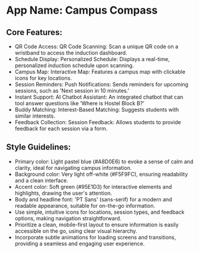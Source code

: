# **App Name**: Campus Compass

## Core Features:

- QR Code Access: QR Code Scanning: Scan a unique QR code on a wristband to access the induction dashboard.
- Schedule Display: Personalized Schedule: Displays a real-time, personalized induction schedule upon scanning.
- Campus Map: Interactive Map: Features a campus map with clickable icons for key locations.
- Session Reminders: Push Notifications: Sends reminders for upcoming sessions, such as 'Next session in 10 minutes.'
- Instant Support: AI Chatbot Assistant: An integrated chatbot that can tool answer questions like ‘Where is Hostel Block B?’
- Buddy Matching: Interest-Based Matching: Suggests students with similar interests.
- Feedback Collection: Session Feedback: Allows students to provide feedback for each session via a form.

## Style Guidelines:

- Primary color: Light pastel blue (#A8D0E6) to evoke a sense of calm and clarity, ideal for navigating campus information.
- Background color: Very light off-white (#F5F9FC), ensuring readability and a clean interface.
- Accent color: Soft green (#95E1D3) for interactive elements and highlights, drawing the user's attention.
- Body and headline font: 'PT Sans' (sans-serif) for a modern and readable appearance, suitable for on-the-go information.
- Use simple, intuitive icons for locations, session types, and feedback options, making navigation straightforward.
- Prioritize a clean, mobile-first layout to ensure information is easily accessible on the go, using clear visual hierarchy.
- Incorporate subtle animations for loading screens and transitions, providing a seamless and engaging user experience.